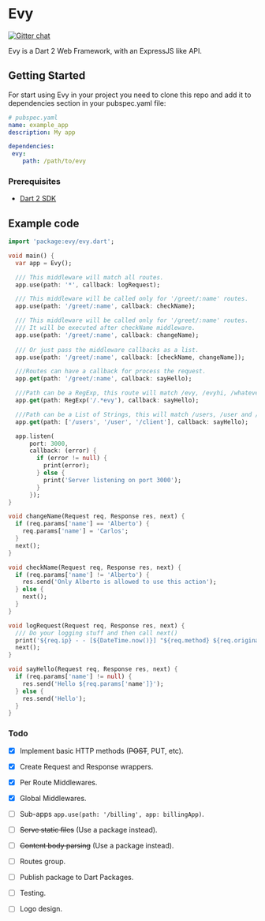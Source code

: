 # Evy

[![Gitter chat](https://badges.gitter.im/carlosjs23/Evy.png)](https://gitter.im/evy-dart/evy)

Evy is a Dart 2 Web Framework, with an ExpressJS like API.

## Getting Started

For start using Evy in your project you need to clone this repo and add it to dependencies section in your pubspec.yaml file:

```yaml
# pubspec.yaml
name: example_app
description: My app

dependencies:
 evy: 
    path: /path/to/evy
```

### Prerequisites

* [Dart 2 SDK](https://www.dartlang.org/tools/sdk#install)
 
## Example code
 
```dart
import 'package:evy/evy.dart';

void main() {
  var app = Evy();

  /// This middleware will match all routes.
  app.use(path: '*', callback: logRequest);

  /// This middleware will be called only for '/greet/:name' routes.
  app.use(path: '/greet/:name', callback: checkName);

  /// This middleware will be called only for '/greet/:name' routes.
  /// It will be executed after checkName middleware.
  app.use(path: '/greet/:name', callback: changeName);
  
  /// Or just pass the middleware callbacks as a list.
  app.use(path: '/greet/:name', callback: [checkName, changeName]);

  ///Routes can have a callback for process the request.
  app.get(path: '/greet/:name', callback: sayHello);

  ///Path can be a RegExp, this route will match /evy, /evyhi, /whateverevy... .
  app.get(path: RegExp('/.*evy'), callback: sayHello);

  ///Path can be a List of Strings, this will match /users, /user and /client.
  app.get(path: ['/users', '/user', '/client'], callback: sayHello);

  app.listen(
      port: 3000,
      callback: (error) {
        if (error != null) {
          print(error);
        } else {
          print('Server listening on port 3000');
        }
      });
}

void changeName(Request req, Response res, next) {
  if (req.params['name'] == 'Alberto') {
    req.params['name'] = 'Carlos';
  }
  next();
}

void checkName(Request req, Response res, next) {
  if (req.params['name'] != 'Alberto') {
    res.send('Only Alberto is allowed to use this action');
  } else {
    next();
  }
}

void logRequest(Request req, Response res, next) {
  /// Do your logging stuff and then call next()
  print('${req.ip} - - [${DateTime.now()}] "${req.method} ${req.originalUrl}"');
  next();
}

void sayHello(Request req, Response res, next) {
  if (req.params['name'] != null) {
    res.send('Hello ${req.params['name']}');
  } else {
    res.send('Hello');
  }
}
```

### Todo
 - [X] Implement basic HTTP methods (~~POST~~, PUT, etc).
 - [X] Create Request and Response wrappers.
 - [X] Per Route Middlewares.
 - [X] Global Middlewares.
 - [ ] Sub-apps ``app.use(path: '/billing', app: billingApp)``.
 - [ ] ~~Serve static files~~ (Use a package instead).
 - [ ] ~~Content body parsing~~ (Use a package instead).
 - [ ] Routes group.
 - [ ] Publish package to Dart Packages.
 - [ ] Testing.
 - [ ] Logo design.
 